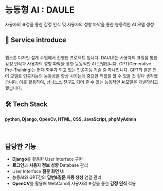 
# 능동형 AI : DAULE 
사용자의 표정을 통한 감정 인식 및 사용자의 성향 파악을 통한 능동적인 AI 모델 생성

<h2>💁 Service introduce </h2><br>
캡스톤 디자인 설계 수업에서 진행한 프로젝트 입니다. DAULE는 사용자의 표정을 통한 감정 인식과 사용자의 성향 파악을 통한 능동적인 AI 모델입니다. GPT(Generative Pre–Training)는 현재 화두가 되고 있는 인공지능 기술 중 하나입니다. GPT와 같은 언어 모델로 인공지능의 능동성을 향상 시키는데 중요한 역할을 할 수 있을 것 같다 생각했습니다. 이를 활용하여, 남녀노소 친구도 되어 줄 수 있는 능동적인 AI모델을 개발하려고 했습니다. 

<h2>🛠 Tech Stack  </h2>
<h4>python, Django, OpenCv, 
HTML, CSS,  JavaScript, phpMyAdmin </h4>
<br>

## 담당한 기능

- **Django**를 활용한 User Interface 구현
- **로그인**과 **사용자 정보 성향** Database 관리
- User Interface **질문 화면** UI
- 능동AI와 GPT간의 **답변&질문 자동 생성** 연결 관리
- **OpenCV**를 활용해 WebCam의 사용자의 표정을 통한 **감정 인식** 적용
